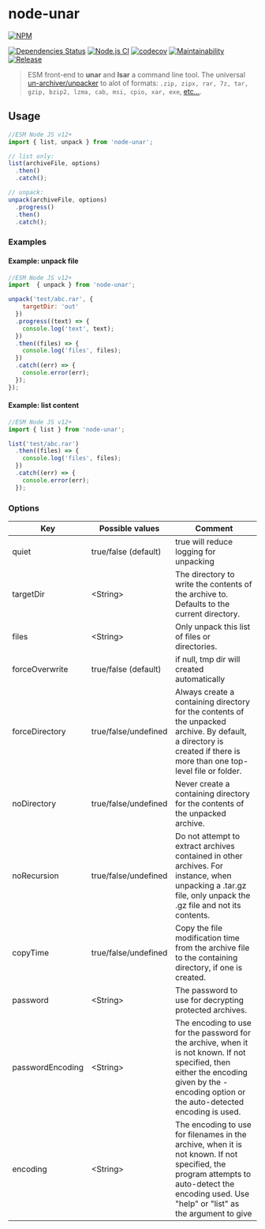 # node-unar

[![NPM](https://nodei.co/npm/node-unar.png)](https://nodei.co/npm/node-unar/)

[![Dependencies Status][david-image]][david-url] [![Node.js CI](https://github.com/techno-express/node-unar/workflows/Node.js%20CI/badge.svg)](https://github.com/techno-express/node-unar/actions) [![codecov](https://codecov.io/gh/techno-express/node-unar/branch/main/graph/badge.svg?token=d9L7TvbndH)](https://codecov.io/gh/techno-express/node-unar) [![Maintainability][codeclimate-image]][codeclimate-url][![Release][npm-image]][npm-url]

> ESM front-end to **unar** and **lsar** a command line tool. The universal [un-archiver/unpacker](http://unarchiver.c3.cx/commandline) to alot of formats: `.zip, zipx, rar, 7z, tar, gzip, bzip2, lzma, cab, msi, cpio, xar, exe`, [etc...](http://unarchiver.c3.cx/formats).

## Usage

```js
//ESM Node JS v12+
import { list, unpack } from 'node-unar';

// list only:
list(archiveFile, options)
  .then()
  .catch();

// unpack:
unpack(archiveFile, options)
  .progress()
  .then()
  .catch();
```

### Examples

#### Example: unpack file

```js
//ESM Node JS v12+
import  { unpack } from 'node-unar';

unpack('test/abc.rar', {
    targetDir: 'out'
  })
  .progress((text) => {
    console.log('text', text);
  })
  .then((files) => {
    console.log('files', files);
  })
  .catch((err) => {
    console.error(err);
  });
});
```

#### Example: list content

```js
//ESM Node JS v12+
import { list } from 'node-unar';

list('test/abc.rar')
  .then((files) => {
    console.log('files', files);
  })
  .catch((err) => {
    console.error(err);
  });
```

### Options

Key       | Possible values        | Comment
--------- | -----------------------|-------------------------------------------------
quiet     | true/false (default)   | true will reduce logging for unpacking
targetDir | \<String>              | The directory to write the contents of the archive to. Defaults to the current directory.
files     | \<String>              | Only unpack this list of files or directories.
forceOverwrite | true/false (default)  | if null, tmp dir will created automatically
forceDirectory | true/false/undefined  | Always create a containing directory for the contents of the unpacked archive. By default, a directory is created if there is more than one top-level file or folder.
noDirectory | true/false/undefined     | Never create a containing directory for the contents of the unpacked archive.
noRecursion | true/false/undefined     | Do not attempt to extract archives contained in other archives. For instance, when unpacking a .tar.gz file, only unpack the .gz file and not its contents.
copyTime | true/false/undefined        | Copy the file modification time from the archive file to the containing directory, if one is created.
password | \<String>                   | The password to use for decrypting protected archives.
passwordEncoding | \<String>           | The encoding to use for the password for the archive, when it is not known. If not specified, then either the encoding given by the -encoding option or the auto-detected encoding is used.
encoding | \<String>                   | The encoding to use for filenames in the archive, when it is not known. If not specified, the program attempts to auto-detect the encoding used. Use "help" or "list" as the argument to give

[david-url]: https://david-dm.org/techno-express/node-unar
[david-image]: http://img.shields.io/david/techno-express/node-unar.svg
[codeclimate-url]: https://codeclimate.com/github/techno-express/node-unar/maintainability
[codeclimate-image]: https://api.codeclimate.com/v1/badges/0d6a0bc69a8ea29c7de9/maintainability
[npm-url]: https://www.npmjs.org/package/node-unar
[npm-image]: http://img.shields.io/npm/v/node-unar.svg
